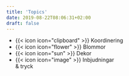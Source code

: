 ```yaml
---
title: 'Topics'
date: 2019-08-22T08:06:31+02:00
draft: false
---
```


- {{< icon icon="clipboard" >}} <span>Koordinering</span>
- {{< icon icon="flower" >}} <span>Blommor</span>
- {{< icon icon="sun" >}} <span>Dekor</span>
- {{< icon icon="image" >}} <span>Inbjudningar <br />& tryck</span>

